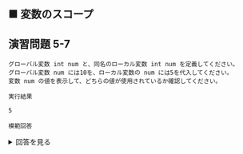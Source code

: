 ## ■ 変数のスコープ

## 演習問題 5-7

```
グローバル変数 int num と、同名のローカル変数 int num を定義してください。
グローバル変数 num には10を、ローカル変数の num には5を代入してください。
変数 num の値を表示して、どちらの値が使用されているか確認してください。
```

`実行結果`

```
5
```

`模範回答`
<details>
<summary>回答を見る</summary>

```c
#include<stdio.h>

int num = 10;

main()
{
  int num = 5;
  printf("%d\n", num);
}
```
</details>